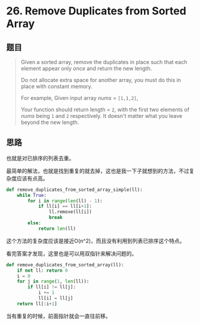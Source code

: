 # 26. Remove Duplicates from Sorted Array          

## 题目

> Given a sorted array, remove the duplicates in place such that each element appear only *once* and return the new length.
>
> Do not allocate extra space for another array, you must do this in place with constant memory.
>
> For example,
> Given input array *nums* = `[1,1,2]`,
>
> Your function should return length = `2`, with the first two elements of *nums* being `1` and `2` respectively. It doesn't matter what you leave beyond the new length.

## 思路

也就是对已排序的列表去重。

最简单的解法，也就是找到重复的就去掉，这也是我一下子就想到的方法，不过复杂度应该有点高。

```python
def remove_duplicates_from_sorted_array_simple(ll):
    while True:
        for i in range(len(ll) - 1):
            if ll[i] == ll[i+1]:
                ll.remove(ll[i])
                break
        else:
            return len(ll)
```

这个方法的复杂度应该是接近O(n^2)，而且没有利用到列表已排序这个特点。

看完答案才发现，这里也是可以用双指针来解决问题的。

```python
def remove_duplicates_from_sorted_array(ll):
    if not ll: return 0
    i = 0
    for j in range(1, len(ll)):
        if ll[i] != ll[j]:
            i += 1
            ll[i] = ll[j]
    return ll[:i+1]
```

当有重复的时候，前面指针就会一直往前移。